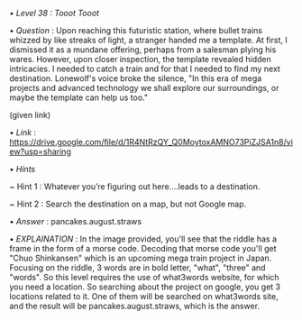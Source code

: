 • *Level 38 : Tooot Tooot*

• *Question* : Upon reaching this futuristic station, where bullet trains whizzed by like streaks of light, a stranger handed me a template. At first, I dismissed it as a mundane offering, perhaps from a salesman plying his wares. However, upon closer inspection, the template revealed hidden intricacies. I needed to catch a train and for that I needed to find my next destination.
Lonewolf's voice broke the silence, "In this era of mega projects and advanced technology we shall explore our surroundings, or maybe the template can help us too."

(given link)

• *Link* : https://drive.google.com/file/d/1R4NtRzQY_Q0MoytoxAMNO73PiZJSA1n8/view?usp=sharing

• *Hints* 

~ Hint 1 : Whatever you’re figuring out here….leads to a destination.

~ Hint 2 : Search the destination on a map, but not Google map.

• *Answer* : pancakes.august.straws

• *EXPLAINATION* : In the image provided, you'll see that the riddle has a frame in the form of a morse code. Decoding that morse code you'll get "Chuo Shinkansen" which is an upcoming mega train project in Japan. Focusing on the riddle, 3 words are in bold letter, "what", "three" and "words". So this level requires the use of what3words website, for which you need a location. So searching about the project on google, you get 3 locations related to it. One of them will be searched on what3words site, and the result will be pancakes.august.straws, which is the answer.
